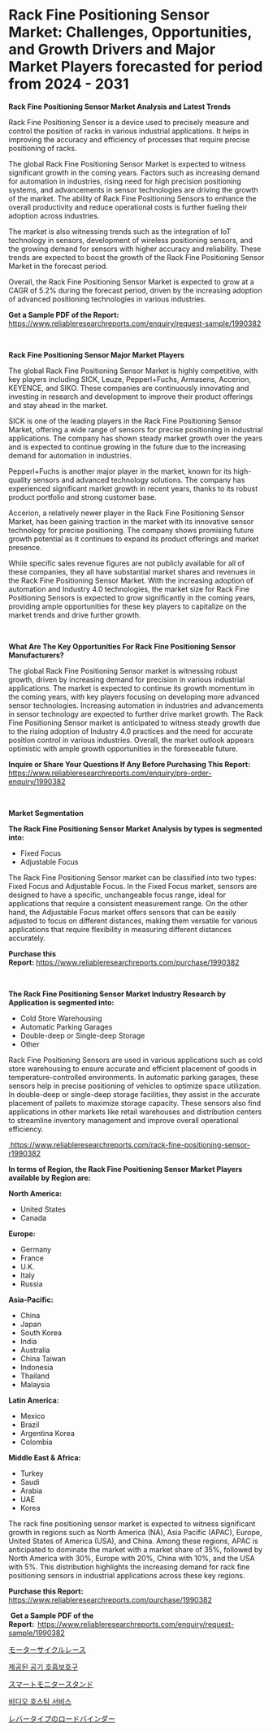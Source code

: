 <p><h1>Rack Fine Positioning Sensor Market: Challenges, Opportunities, and Growth Drivers and Major Market Players forecasted for period from 2024 - 2031</h1></p><p><strong>Rack Fine Positioning Sensor Market Analysis and Latest Trends</strong></p>
<p><p>Rack Fine Positioning Sensor is a device used to precisely measure and control the position of racks in various industrial applications. It helps in improving the accuracy and efficiency of processes that require precise positioning of racks.</p><p>The global Rack Fine Positioning Sensor Market is expected to witness significant growth in the coming years. Factors such as increasing demand for automation in industries, rising need for high precision positioning systems, and advancements in sensor technologies are driving the growth of the market. The ability of Rack Fine Positioning Sensors to enhance the overall productivity and reduce operational costs is further fueling their adoption across industries.</p><p>The market is also witnessing trends such as the integration of IoT technology in sensors, development of wireless positioning sensors, and the growing demand for sensors with higher accuracy and reliability. These trends are expected to boost the growth of the Rack Fine Positioning Sensor Market in the forecast period.</p><p>Overall, the Rack Fine Positioning Sensor Market is expected to grow at a CAGR of 5.2% during the forecast period, driven by the increasing adoption of advanced positioning technologies in various industries.</p></p>
<p><strong>Get a Sample PDF of the Report:&nbsp;</strong> <a href="https://www.reliableresearchreports.com/enquiry/request-sample/1990382">https://www.reliableresearchreports.com/enquiry/request-sample/1990382</a></p>
<p>&nbsp;</p>
<p><strong>Rack Fine Positioning Sensor Major Market Players</strong></p>
<p><p>The global Rack Fine Positioning Sensor Market is highly competitive, with key players including SICK, Leuze, Pepperl+Fuchs, Armasens, Accerion, KEYENCE, and SIKO. These companies are continuously innovating and investing in research and development to improve their product offerings and stay ahead in the market.</p><p>SICK is one of the leading players in the Rack Fine Positioning Sensor Market, offering a wide range of sensors for precise positioning in industrial applications. The company has shown steady market growth over the years and is expected to continue growing in the future due to the increasing demand for automation in industries.</p><p>Pepperl+Fuchs is another major player in the market, known for its high-quality sensors and advanced technology solutions. The company has experienced significant market growth in recent years, thanks to its robust product portfolio and strong customer base.</p><p>Accerion, a relatively newer player in the Rack Fine Positioning Sensor Market, has been gaining traction in the market with its innovative sensor technology for precise positioning. The company shows promising future growth potential as it continues to expand its product offerings and market presence.</p><p>While specific sales revenue figures are not publicly available for all of these companies, they all have substantial market shares and revenues in the Rack Fine Positioning Sensor Market. With the increasing adoption of automation and Industry 4.0 technologies, the market size for Rack Fine Positioning Sensors is expected to grow significantly in the coming years, providing ample opportunities for these key players to capitalize on the market trends and drive further growth.</p></p>
<p>&nbsp;</p>
<p><strong>What Are The Key Opportunities For Rack Fine Positioning Sensor Manufacturers?</strong></p>
<p><p>The global Rack Fine Positioning Sensor market is witnessing robust growth, driven by increasing demand for precision in various industrial applications. The market is expected to continue its growth momentum in the coming years, with key players focusing on developing more advanced sensor technologies. Increasing automation in industries and advancements in sensor technology are expected to further drive market growth. The Rack Fine Positioning Sensor market is anticipated to witness steady growth due to the rising adoption of Industry 4.0 practices and the need for accurate position control in various industries. Overall, the market outlook appears optimistic with ample growth opportunities in the foreseeable future.</p></p>
<p><strong>Inquire or Share Your Questions If Any Before Purchasing This Report:</strong> <a href="https://www.reliableresearchreports.com/enquiry/pre-order-enquiry/1990382">https://www.reliableresearchreports.com/enquiry/pre-order-enquiry/1990382</a></p>
<p>&nbsp;</p>
<p><strong>Market Segmentation</strong></p>
<p><strong>The Rack Fine Positioning Sensor Market Analysis by types is segmented into:</strong></p>
<p><ul><li>Fixed Focus</li><li>Adjustable Focus</li></ul></p>
<p><p>The Rack Fine Positioning Sensor market can be classified into two types: Fixed Focus and Adjustable Focus. In the Fixed Focus market, sensors are designed to have a specific, unchangeable focus range, ideal for applications that require a consistent measurement range. On the other hand, the Adjustable Focus market offers sensors that can be easily adjusted to focus on different distances, making them versatile for various applications that require flexibility in measuring different distances accurately.</p></p>
<p><strong>Purchase this Report:&nbsp;</strong><a href="https://www.reliableresearchreports.com/purchase/1990382">https://www.reliableresearchreports.com/purchase/1990382</a></p>
<p>&nbsp;</p>
<p><strong>The Rack Fine Positioning Sensor Market Industry Research by Application is segmented into:</strong></p>
<p><ul><li>Cold Store Warehousing</li><li>Automatic Parking Garages</li><li>Double-deep or Single-deep Storage</li><li>Other</li></ul></p>
<p><p>Rack Fine Positioning Sensors are used in various applications such as cold store warehousing to ensure accurate and efficient placement of goods in temperature-controlled environments. In automatic parking garages, these sensors help in precise positioning of vehicles to optimize space utilization. In double-deep or single-deep storage facilities, they assist in the accurate placement of pallets to maximize storage capacity. These sensors also find applications in other markets like retail warehouses and distribution centers to streamline inventory management and improve overall operational efficiency.</p></p>
<p><a href="https://www.reliableresearchreports.com/rack-fine-positioning-sensor-r1990382">&nbsp;https://www.reliableresearchreports.com/rack-fine-positioning-sensor-r1990382</a></p>
<p><strong>In terms of Region, the Rack Fine Positioning Sensor Market Players available by Region are:</strong></p>
<p>
    <p> <strong> North America: </strong>
        <ul>
            <li>United States</li>
            <li>Canada</li>
        </ul>
        </p> 
    <p> <strong> Europe: </strong>
        <ul>
            <li>Germany</li>
            <li>France</li>
            <li>U.K.</li>
            <li>Italy</li>
            <li>Russia</li>
        </ul>
        </p> 
    <p> <strong> Asia-Pacific: </strong>
        <ul>
            <li>China</li>
            <li>Japan</li>
            <li>South Korea</li>
            <li>India</li>
            <li>Australia</li>
            <li>China Taiwan</li>
            <li>Indonesia</li>
            <li>Thailand</li>
            <li>Malaysia</li>
        </ul>
        </p> 
    <p> <strong> Latin America: </strong>
        <ul>
            <li>Mexico</li>
            <li>Brazil</li>
            <li>Argentina Korea</li>
            <li>Colombia</li>
        </ul>
        </p> 
    <p> <strong> Middle East & Africa: </strong>
        <ul>
            <li>Turkey</li>
            <li>Saudi</li>
            <li>Arabia</li>
            <li>UAE</li>
            <li>Korea</li>
        </ul>
    </p>
    </p>
<p><p>The rack fine positioning sensor market is expected to witness significant growth in regions such as North America (NA), Asia Pacific (APAC), Europe, United States of America (USA), and China. Among these regions, APAC is anticipated to dominate the market with a market share of 35%, followed by North America with 30%, Europe with 20%, China with 10%, and the USA with 5%. This distribution highlights the increasing demand for rack fine positioning sensors in industrial applications across these key regions.</p></p>
<p><strong>Purchase this Report: </strong><a href="https://www.reliableresearchreports.com/purchase/1990382">https://www.reliableresearchreports.com/purchase/1990382</a></p>
<p>&nbsp;<strong>Get a Sample PDF of the Report:&nbsp;&nbsp;</strong><a href="https://www.reliableresearchreports.com/enquiry/request-sample/1990382">https://www.reliableresearchreports.com/enquiry/request-sample/1990382</a></p>
<p><strong></strong></p>
<p><p><a href="https://medium.com/@jaylonlesch1993/%E3%83%A2%E3%83%BC%E3%82%BF%E3%83%BC%E3%82%B5%E3%82%A4%E3%82%AF%E3%83%AB%E3%83%AC%E3%83%BC%E3%82%B9%E5%B8%82%E5%A0%B4-2031%E5%B9%B4%E3%81%BE%E3%81%A7%E3%81%AE%E6%88%90%E5%8A%9F%E3%81%99%E3%82%8B%E3%83%93%E3%82%B8%E3%83%8D%E3%82%B9%E6%88%A6%E7%95%A5%E3%81%AE%E9%8D%B5-5ae6f1f0897d">モーターサイクルレース</a></p><p><a href="https://medium.com/@londonacobson5656/%EA%B3%B5%EA%B8%89%EB%90%98%EB%8A%94-%EA%B3%B5%EA%B8%B0-%ED%98%B8%ED%9D%A1%EA%B8%B0-%EC%8B%9C%EC%9E%A5%EC%9D%84-%EB%B6%84%EC%84%9D%ED%95%98%EB%8A%94-%EA%B8%80%EB%A1%9C%EB%B2%8C-%EC%82%B0%EC%97%85-%EC%A0%84%EB%A7%9D-%EB%B0%8F-%EC%98%88%EC%B8%A1-2024%EB%85%84%EB%B6%80%ED%84%B0-2031%EB%85%84%EA%B9%8C%EC%A7%80-a85ee3b68b84">제공된 공기 호흡보호구</a></p><p><a href="https://github.com/AylinBeier/Market-Research-Report-List-1/blob/main/386853445766.md">スマートモニタースタンド</a></p><p><a href="https://medium.com/@obiemante1922/%EB%B9%84%EB%94%94%EC%98%A4-%ED%98%B8%EC%8A%A4%ED%8C%85-%EC%84%9C%EB%B9%84%EC%8A%A4-%EC%8B%9C%EC%9E%A5-%EB%B3%B4%EA%B3%A0%EC%84%9C%EB%8A%94-%EC%8B%9C%EC%9E%A5%EC%9D%98-%EC%B5%9C%EC%8B%A0-%ED%8A%B8%EB%A0%8C%EB%93%9C%EC%99%80-%EC%84%B1%EC%9E%A5-%EA%B8%B0%ED%9A%8C%EB%A5%BC-%EB%B3%B4%EC%97%AC%EC%A4%8D%EB%8B%88%EB%8B%A4-36e3600b05c5">비디오 호스팅 서비스</a></p><p><a href="https://medium.com/@orlohagenes_12279/%E3%83%AC%E3%83%90%E3%83%BC%E3%82%BF%E3%82%A4%E3%83%97%E3%81%AE%E3%83%AD%E3%83%BC%E3%83%89%E3%83%90%E3%82%A4%E3%83%80%E3%83%BC%E5%B8%82%E5%A0%B4%E5%88%86%E6%9E%90-%E3%81%9D%E3%81%AEcagr-%E5%B8%82%E5%A0%B4%E3%82%BB%E3%82%B0%E3%83%A1%E3%83%B3%E3%83%86%E3%83%BC%E3%82%B7%E3%83%A7%E3%83%B3-%E3%81%8A%E3%82%88%E3%81%B3%E3%82%B0%E3%83%AD%E3%83%BC%E3%83%90%E3%83%AB%E7%94%A3%E6%A5%AD%E6%A6%82%E8%A6%81-bbece62b7e09">レバータイプのロードバインダー</a></p></p>